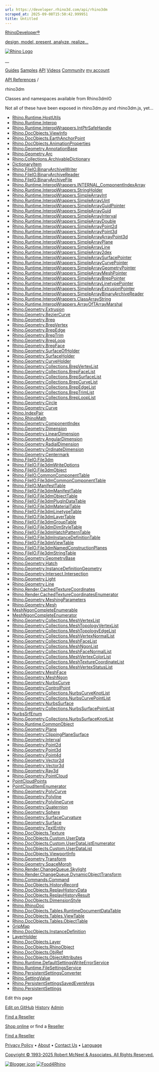 ```yaml
---
url: https://developer.rhino3d.com/api/rhino3dm
scraped_at: 2025-09-08T15:50:42.999951
title: Untitled
---
```


[RhinoDeveloper®](/)

[design, model, present, analyze, realize...](/)

[![Rhino Logo](https://developer.rhino3d.com/images/rhinodevlogo.png)](/)

__

[Guides](https://developer.rhino3d.com/guides)
[Samples](https://developer.rhino3d.com/samples)
[API](https://developer.rhino3d.com/api)
[Videos](https://developer.rhino3d.com/videos)
[Community](https://discourse.mcneel.com/c/rhino-developer) [my account
](https://www.rhino3d.com/my-account/ "Manage your account, licenses, and
teams")

[API References](https://developer.rhino3d.com/en/api/) /

rhino3dm

Classes and namespaces available from Rhino3dmIO

Not all of these have been exposed in rhino3dm.py and rhino3dm.js, yet…

  * [Rhino.Runtime.HostUtils](https://developer.rhino3d.com/api/RhinoCommon/html/T_Rhino_Runtime_HostUtils.htm)
  * [Rhino.Runtime.Interop](https://developer.rhino3d.com/api/RhinoCommon/html/T_Rhino_Runtime_Interop.htm)
  * [Rhino.Runtime.InteropWrappers.IntPtrSafeHandle](https://developer.rhino3d.com/api/RhinoCommon/html/T_Rhino_Runtime_InteropWrappers_IntPtrSafeHandle.htm)
  * [Rhino.DocObjects.ViewInfo](https://developer.rhino3d.com/api/RhinoCommon/html/T_Rhino_DocObjects_ViewInfo.htm)
  * [Rhino.DocObjects.EarthAnchorPoint](https://developer.rhino3d.com/api/RhinoCommon/html/T_Rhino_DocObjects_EarthAnchorPoint.htm)
  * [Rhino.DocObjects.AnimationProperties](https://developer.rhino3d.com/api/RhinoCommon/html/T_Rhino_DocObjects_AnimationProperties.htm)
  * [Rhino.Geometry.AnnotationBase](https://developer.rhino3d.com/api/RhinoCommon/html/T_Rhino_Geometry_AnnotationBase.htm)
  * [Rhino.Geometry.Arc](https://developer.rhino3d.com/api/RhinoCommon/html/T_Rhino_Geometry_Arc.htm)
  * [Rhino.Collections.ArchivableDictionary](https://developer.rhino3d.com/api/RhinoCommon/html/T_Rhino_Collections_ArchivableDictionary.htm)
  * [DictionaryItem](https://developer.rhino3d.com/api/RhinoCommon/html/T_DictionaryItem.htm)
  * [Rhino.FileIO.BinaryArchiveWriter](https://developer.rhino3d.com/api/RhinoCommon/html/T_Rhino_FileIO_BinaryArchiveWriter.htm)
  * [Rhino.FileIO.BinaryArchiveReader](https://developer.rhino3d.com/api/RhinoCommon/html/T_Rhino_FileIO_BinaryArchiveReader.htm)
  * [Rhino.FileIO.BinaryArchiveFile](https://developer.rhino3d.com/api/RhinoCommon/html/T_Rhino_FileIO_BinaryArchiveFile.htm)
  * [Rhino.Runtime.InteropWrappers.INTERNAL_ComponentIndexArray](https://developer.rhino3d.com/api/RhinoCommon/html/T_Rhino_Runtime_InteropWrappers_INTERNAL_ComponentIndexArray.htm)
  * [Rhino.Runtime.InteropWrappers.StringHolder](https://developer.rhino3d.com/api/RhinoCommon/html/T_Rhino_Runtime_InteropWrappers_StringHolder.htm)
  * [Rhino.Runtime.InteropWrappers.SimpleArrayInt](https://developer.rhino3d.com/api/RhinoCommon/html/T_Rhino_Runtime_InteropWrappers_SimpleArrayInt.htm)
  * [Rhino.Runtime.InteropWrappers.SimpleArrayUint](https://developer.rhino3d.com/api/RhinoCommon/html/T_Rhino_Runtime_InteropWrappers_SimpleArrayUint.htm)
  * [Rhino.Runtime.InteropWrappers.SimpleArrayGuidPointer](https://developer.rhino3d.com/api/RhinoCommon/html/T_Rhino_Runtime_InteropWrappers_SimpleArrayGuidPointer.htm)
  * [Rhino.Runtime.InteropWrappers.SimpleArrayGuid](https://developer.rhino3d.com/api/RhinoCommon/html/T_Rhino_Runtime_InteropWrappers_SimpleArrayGuid.htm)
  * [Rhino.Runtime.InteropWrappers.SimpleArrayInterval](https://developer.rhino3d.com/api/RhinoCommon/html/T_Rhino_Runtime_InteropWrappers_SimpleArrayInterval.htm)
  * [Rhino.Runtime.InteropWrappers.SimpleArrayDouble](https://developer.rhino3d.com/api/RhinoCommon/html/T_Rhino_Runtime_InteropWrappers_SimpleArrayDouble.htm)
  * [Rhino.Runtime.InteropWrappers.SimpleArrayPoint2d](https://developer.rhino3d.com/api/RhinoCommon/html/T_Rhino_Runtime_InteropWrappers_SimpleArrayPoint2d.htm)
  * [Rhino.Runtime.InteropWrappers.SimpleArrayPoint3d](https://developer.rhino3d.com/api/RhinoCommon/html/T_Rhino_Runtime_InteropWrappers_SimpleArrayPoint3d.htm)
  * [Rhino.Runtime.InteropWrappers.SimpleArrayArrayPoint3d](https://developer.rhino3d.com/api/RhinoCommon/html/T_Rhino_Runtime_InteropWrappers_SimpleArrayArrayPoint3d.htm)
  * [Rhino.Runtime.InteropWrappers.SimpleArrayPlane](https://developer.rhino3d.com/api/RhinoCommon/html/T_Rhino_Runtime_InteropWrappers_SimpleArrayPlane.htm)
  * [Rhino.Runtime.InteropWrappers.SimpleArrayLine](https://developer.rhino3d.com/api/RhinoCommon/html/T_Rhino_Runtime_InteropWrappers_SimpleArrayLine.htm)
  * [Rhino.Runtime.InteropWrappers.SimpleArray2dex](https://developer.rhino3d.com/api/RhinoCommon/html/T_Rhino_Runtime_InteropWrappers_SimpleArray2dex.htm)
  * [Rhino.Runtime.InteropWrappers.SimpleArraySurfacePointer](https://developer.rhino3d.com/api/RhinoCommon/html/T_Rhino_Runtime_InteropWrappers_SimpleArraySurfacePointer.htm)
  * [Rhino.Runtime.InteropWrappers.SimpleArrayCurvePointer](https://developer.rhino3d.com/api/RhinoCommon/html/T_Rhino_Runtime_InteropWrappers_SimpleArrayCurvePointer.htm)
  * [Rhino.Runtime.InteropWrappers.SimpleArrayGeometryPointer](https://developer.rhino3d.com/api/RhinoCommon/html/T_Rhino_Runtime_InteropWrappers_SimpleArrayGeometryPointer.htm)
  * [Rhino.Runtime.InteropWrappers.SimpleArrayMeshPointer](https://developer.rhino3d.com/api/RhinoCommon/html/T_Rhino_Runtime_InteropWrappers_SimpleArrayMeshPointer.htm)
  * [Rhino.Runtime.InteropWrappers.SimpleArrayBrepPointer](https://developer.rhino3d.com/api/RhinoCommon/html/T_Rhino_Runtime_InteropWrappers_SimpleArrayBrepPointer.htm)
  * [Rhino.Runtime.InteropWrappers.SimpleArrayLinetypePointer](https://developer.rhino3d.com/api/RhinoCommon/html/T_Rhino_Runtime_InteropWrappers_SimpleArrayLinetypePointer.htm)
  * [Rhino.Runtime.InteropWrappers.SimpleArrayExtrusionPointer](https://developer.rhino3d.com/api/RhinoCommon/html/T_Rhino_Runtime_InteropWrappers_SimpleArrayExtrusionPointer.htm)
  * [Rhino.Runtime.InteropWrappers.SimpleArrayBinaryArchiveReader](https://developer.rhino3d.com/api/RhinoCommon/html/T_Rhino_Runtime_InteropWrappers_SimpleArrayBinaryArchiveReader.htm)
  * [Rhino.Runtime.InteropWrappers.ClassArrayString](https://developer.rhino3d.com/api/RhinoCommon/html/T_Rhino_Runtime_InteropWrappers_ClassArrayString.htm)
  * [Rhino.Runtime.InteropWrappers.ArrayOfTArrayMarshal](https://developer.rhino3d.com/api/RhinoCommon/html/T_Rhino_Runtime_InteropWrappers_ArrayOfTArrayMarshal.htm)
  * [Rhino.Geometry.Extrusion](https://developer.rhino3d.com/api/RhinoCommon/html/T_Rhino_Geometry_Extrusion.htm)
  * [Rhino.Geometry.BezierCurve](https://developer.rhino3d.com/api/RhinoCommon/html/T_Rhino_Geometry_BezierCurve.htm)
  * [Rhino.Geometry.Brep](https://developer.rhino3d.com/api/RhinoCommon/html/T_Rhino_Geometry_Brep.htm)
  * [Rhino.Geometry.BrepVertex](https://developer.rhino3d.com/api/RhinoCommon/html/T_Rhino_Geometry_BrepVertex.htm)
  * [Rhino.Geometry.BrepEdge](https://developer.rhino3d.com/api/RhinoCommon/html/T_Rhino_Geometry_BrepEdge.htm)
  * [Rhino.Geometry.BrepTrim](https://developer.rhino3d.com/api/RhinoCommon/html/T_Rhino_Geometry_BrepTrim.htm)
  * [Rhino.Geometry.BrepLoop](https://developer.rhino3d.com/api/RhinoCommon/html/T_Rhino_Geometry_BrepLoop.htm)
  * [Rhino.Geometry.BrepFace](https://developer.rhino3d.com/api/RhinoCommon/html/T_Rhino_Geometry_BrepFace.htm)
  * [Rhino.Geometry.SurfaceOfHolder](https://developer.rhino3d.com/api/RhinoCommon/html/T_Rhino_Geometry_SurfaceOfHolder.htm)
  * [Rhino.Geometry.SurfaceHolder](https://developer.rhino3d.com/api/RhinoCommon/html/T_Rhino_Geometry_SurfaceHolder.htm)
  * [Rhino.Geometry.CurveHolder](https://developer.rhino3d.com/api/RhinoCommon/html/T_Rhino_Geometry_CurveHolder.htm)
  * [Rhino.Geometry.Collections.BrepVertexList](https://developer.rhino3d.com/api/RhinoCommon/html/T_Rhino_Geometry_Collections_BrepVertexList.htm)
  * [Rhino.Geometry.Collections.BrepFaceList](https://developer.rhino3d.com/api/RhinoCommon/html/T_Rhino_Geometry_Collections_BrepFaceList.htm)
  * [Rhino.Geometry.Collections.BrepSurfaceList](https://developer.rhino3d.com/api/RhinoCommon/html/T_Rhino_Geometry_Collections_BrepSurfaceList.htm)
  * [Rhino.Geometry.Collections.BrepCurveList](https://developer.rhino3d.com/api/RhinoCommon/html/T_Rhino_Geometry_Collections_BrepCurveList.htm)
  * [Rhino.Geometry.Collections.BrepEdgeList](https://developer.rhino3d.com/api/RhinoCommon/html/T_Rhino_Geometry_Collections_BrepEdgeList.htm)
  * [Rhino.Geometry.Collections.BrepTrimList](https://developer.rhino3d.com/api/RhinoCommon/html/T_Rhino_Geometry_Collections_BrepTrimList.htm)
  * [Rhino.Geometry.Collections.BrepLoopList](https://developer.rhino3d.com/api/RhinoCommon/html/T_Rhino_Geometry_Collections_BrepLoopList.htm)
  * [Rhino.Geometry.Circle](https://developer.rhino3d.com/api/RhinoCommon/html/T_Rhino_Geometry_Circle.htm)
  * [Rhino.Geometry.Curve](https://developer.rhino3d.com/api/RhinoCommon/html/T_Rhino_Geometry_Curve.htm)
  * [Rhino.IndexPair](https://developer.rhino3d.com/api/RhinoCommon/html/T_Rhino_IndexPair.htm)
  * [Rhino.RhinoMath](https://developer.rhino3d.com/api/RhinoCommon/html/T_Rhino_RhinoMath.htm)
  * [Rhino.Geometry.ComponentIndex](https://developer.rhino3d.com/api/RhinoCommon/html/T_Rhino_Geometry_ComponentIndex.htm)
  * [Rhino.Geometry.Dimension](https://developer.rhino3d.com/api/RhinoCommon/html/T_Rhino_Geometry_Dimension.htm)
  * [Rhino.Geometry.LinearDimension](https://developer.rhino3d.com/api/RhinoCommon/html/T_Rhino_Geometry_LinearDimension.htm)
  * [Rhino.Geometry.AngularDimension](https://developer.rhino3d.com/api/RhinoCommon/html/T_Rhino_Geometry_AngularDimension.htm)
  * [Rhino.Geometry.RadialDimension](https://developer.rhino3d.com/api/RhinoCommon/html/T_Rhino_Geometry_RadialDimension.htm)
  * [Rhino.Geometry.OrdinateDimension](https://developer.rhino3d.com/api/RhinoCommon/html/T_Rhino_Geometry_OrdinateDimension.htm)
  * [Rhino.Geometry.Centermark](https://developer.rhino3d.com/api/RhinoCommon/html/T_Rhino_Geometry_Centermark.htm)
  * [Rhino.FileIO.File3dm](https://developer.rhino3d.com/api/RhinoCommon/html/T_Rhino_FileIO_File3dm.htm)
  * [Rhino.FileIO.File3dmWriteOptions](https://developer.rhino3d.com/api/RhinoCommon/html/T_Rhino_FileIO_File3dmWriteOptions.htm)
  * [Rhino.FileIO.File3dmObject](https://developer.rhino3d.com/api/RhinoCommon/html/T_Rhino_FileIO_File3dmObject.htm)
  * [Rhino.FileIO.CommonComponentTable](https://developer.rhino3d.com/api/RhinoCommon/html/T_Rhino_FileIO_CommonComponentTable.htm)
  * [Rhino.FileIO.File3dmCommonComponentTable](https://developer.rhino3d.com/api/RhinoCommon/html/T_Rhino_FileIO_File3dmCommonComponentTable.htm)
  * [Rhino.FileIO.ManifestTable](https://developer.rhino3d.com/api/RhinoCommon/html/T_Rhino_FileIO_ManifestTable.htm)
  * [Rhino.FileIO.File3dmManifestTable](https://developer.rhino3d.com/api/RhinoCommon/html/T_Rhino_FileIO_File3dmManifestTable.htm)
  * [Rhino.FileIO.File3dmObjectTable](https://developer.rhino3d.com/api/RhinoCommon/html/T_Rhino_FileIO_File3dmObjectTable.htm)
  * [Rhino.FileIO.File3dmPlugInDataTable](https://developer.rhino3d.com/api/RhinoCommon/html/T_Rhino_FileIO_File3dmPlugInDataTable.htm)
  * [Rhino.FileIO.File3dmMaterialTable](https://developer.rhino3d.com/api/RhinoCommon/html/T_Rhino_FileIO_File3dmMaterialTable.htm)
  * [Rhino.FileIO.File3dmLinetypeTable](https://developer.rhino3d.com/api/RhinoCommon/html/T_Rhino_FileIO_File3dmLinetypeTable.htm)
  * [Rhino.FileIO.File3dmLayerTable](https://developer.rhino3d.com/api/RhinoCommon/html/T_Rhino_FileIO_File3dmLayerTable.htm)
  * [Rhino.FileIO.File3dmGroupTable](https://developer.rhino3d.com/api/RhinoCommon/html/T_Rhino_FileIO_File3dmGroupTable.htm)
  * [Rhino.FileIO.File3dmDimStyleTable](https://developer.rhino3d.com/api/RhinoCommon/html/T_Rhino_FileIO_File3dmDimStyleTable.htm)
  * [Rhino.FileIO.File3dmHatchPatternTable](https://developer.rhino3d.com/api/RhinoCommon/html/T_Rhino_FileIO_File3dmHatchPatternTable.htm)
  * [Rhino.FileIO.File3dmInstanceDefinitionTable](https://developer.rhino3d.com/api/RhinoCommon/html/T_Rhino_FileIO_File3dmInstanceDefinitionTable.htm)
  * [Rhino.FileIO.File3dmViewTable](https://developer.rhino3d.com/api/RhinoCommon/html/T_Rhino_FileIO_File3dmViewTable.htm)
  * [Rhino.FileIO.File3dmNamedConstructionPlanes](https://developer.rhino3d.com/api/RhinoCommon/html/T_Rhino_FileIO_File3dmNamedConstructionPlanes.htm)
  * [Rhino.FileIO.File3dmStringTable](https://developer.rhino3d.com/api/RhinoCommon/html/T_Rhino_FileIO_File3dmStringTable.htm)
  * [Rhino.Geometry.GeometryBase](https://developer.rhino3d.com/api/RhinoCommon/html/T_Rhino_Geometry_GeometryBase.htm)
  * [Rhino.Geometry.Hatch](https://developer.rhino3d.com/api/RhinoCommon/html/T_Rhino_Geometry_Hatch.htm)
  * [Rhino.Geometry.InstanceDefinitionGeometry](https://developer.rhino3d.com/api/RhinoCommon/html/T_Rhino_Geometry_InstanceDefinitionGeometry.htm)
  * [Rhino.Geometry.Intersect.Intersection](https://developer.rhino3d.com/api/RhinoCommon/html/T_Rhino_Geometry_Intersect_Intersection.htm)
  * [Rhino.Geometry.Light](https://developer.rhino3d.com/api/RhinoCommon/html/T_Rhino_Geometry_Light.htm)
  * [Rhino.Geometry.Line](https://developer.rhino3d.com/api/RhinoCommon/html/T_Rhino_Geometry_Line.htm)
  * [Rhino.Render.CachedTextureCoordinates](https://developer.rhino3d.com/api/RhinoCommon/html/T_Rhino_Render_CachedTextureCoordinates.htm)
  * [Rhino.Render.CachedTextureCoordinatesEnumerator](https://developer.rhino3d.com/api/RhinoCommon/html/T_Rhino_Render_CachedTextureCoordinatesEnumerator.htm)
  * [Rhino.Geometry.MeshingParameters](https://developer.rhino3d.com/api/RhinoCommon/html/T_Rhino_Geometry_MeshingParameters.htm)
  * [Rhino.Geometry.Mesh](https://developer.rhino3d.com/api/RhinoCommon/html/T_Rhino_Geometry_Mesh.htm)
  * [MeshNgonCompleteEnumerable](https://developer.rhino3d.com/api/RhinoCommon/html/T_MeshNgonCompleteEnumerable.htm)
  * [MeshNgonCompleteEnumerator](https://developer.rhino3d.com/api/RhinoCommon/html/T_MeshNgonCompleteEnumerator.htm)
  * [Rhino.Geometry.Collections.MeshVertexList](https://developer.rhino3d.com/api/RhinoCommon/html/T_Rhino_Geometry_Collections_MeshVertexList.htm)
  * [Rhino.Geometry.Collections.MeshTopologyVertexList](https://developer.rhino3d.com/api/RhinoCommon/html/T_Rhino_Geometry_Collections_MeshTopologyVertexList.htm)
  * [Rhino.Geometry.Collections.MeshTopologyEdgeList](https://developer.rhino3d.com/api/RhinoCommon/html/T_Rhino_Geometry_Collections_MeshTopologyEdgeList.htm)
  * [Rhino.Geometry.Collections.MeshVertexNormalList](https://developer.rhino3d.com/api/RhinoCommon/html/T_Rhino_Geometry_Collections_MeshVertexNormalList.htm)
  * [Rhino.Geometry.Collections.MeshFaceList](https://developer.rhino3d.com/api/RhinoCommon/html/T_Rhino_Geometry_Collections_MeshFaceList.htm)
  * [Rhino.Geometry.Collections.MeshNgonList](https://developer.rhino3d.com/api/RhinoCommon/html/T_Rhino_Geometry_Collections_MeshNgonList.htm)
  * [Rhino.Geometry.Collections.MeshFaceNormalList](https://developer.rhino3d.com/api/RhinoCommon/html/T_Rhino_Geometry_Collections_MeshFaceNormalList.htm)
  * [Rhino.Geometry.Collections.MeshVertexColorList](https://developer.rhino3d.com/api/RhinoCommon/html/T_Rhino_Geometry_Collections_MeshVertexColorList.htm)
  * [Rhino.Geometry.Collections.MeshTextureCoordinateList](https://developer.rhino3d.com/api/RhinoCommon/html/T_Rhino_Geometry_Collections_MeshTextureCoordinateList.htm)
  * [Rhino.Geometry.Collections.MeshVertexStatusList](https://developer.rhino3d.com/api/RhinoCommon/html/T_Rhino_Geometry_Collections_MeshVertexStatusList.htm)
  * [Rhino.Geometry.MeshFace](https://developer.rhino3d.com/api/RhinoCommon/html/T_Rhino_Geometry_MeshFace.htm)
  * [Rhino.Geometry.MeshNgon](https://developer.rhino3d.com/api/RhinoCommon/html/T_Rhino_Geometry_MeshNgon.htm)
  * [Rhino.Geometry.NurbsCurve](https://developer.rhino3d.com/api/RhinoCommon/html/T_Rhino_Geometry_NurbsCurve.htm)
  * [Rhino.Geometry.ControlPoint](https://developer.rhino3d.com/api/RhinoCommon/html/T_Rhino_Geometry_ControlPoint.htm)
  * [Rhino.Geometry.Collections.NurbsCurveKnotList](https://developer.rhino3d.com/api/RhinoCommon/html/T_Rhino_Geometry_Collections_NurbsCurveKnotList.htm)
  * [Rhino.Geometry.Collections.NurbsCurvePointList](https://developer.rhino3d.com/api/RhinoCommon/html/T_Rhino_Geometry_Collections_NurbsCurvePointList.htm)
  * [Rhino.Geometry.NurbsSurface](https://developer.rhino3d.com/api/RhinoCommon/html/T_Rhino_Geometry_NurbsSurface.htm)
  * [Rhino.Geometry.Collections.NurbsSurfacePointList](https://developer.rhino3d.com/api/RhinoCommon/html/T_Rhino_Geometry_Collections_NurbsSurfacePointList.htm)
  * [NurbsSrfEnum](https://developer.rhino3d.com/api/RhinoCommon/html/T_NurbsSrfEnum.htm)
  * [Rhino.Geometry.Collections.NurbsSurfaceKnotList](https://developer.rhino3d.com/api/RhinoCommon/html/T_Rhino_Geometry_Collections_NurbsSurfaceKnotList.htm)
  * [Rhino.Runtime.CommonObject](https://developer.rhino3d.com/api/RhinoCommon/html/T_Rhino_Runtime_CommonObject.htm)
  * [Rhino.Geometry.Plane](https://developer.rhino3d.com/api/RhinoCommon/html/T_Rhino_Geometry_Plane.htm)
  * [Rhino.Geometry.ClippingPlaneSurface](https://developer.rhino3d.com/api/RhinoCommon/html/T_Rhino_Geometry_ClippingPlaneSurface.htm)
  * [Rhino.Geometry.Interval](https://developer.rhino3d.com/api/RhinoCommon/html/T_Rhino_Geometry_Interval.htm)
  * [Rhino.Geometry.Point2d](https://developer.rhino3d.com/api/RhinoCommon/html/T_Rhino_Geometry_Point2d.htm)
  * [Rhino.Geometry.Point3d](https://developer.rhino3d.com/api/RhinoCommon/html/T_Rhino_Geometry_Point3d.htm)
  * [Rhino.Geometry.Point4d](https://developer.rhino3d.com/api/RhinoCommon/html/T_Rhino_Geometry_Point4d.htm)
  * [Rhino.Geometry.Vector2d](https://developer.rhino3d.com/api/RhinoCommon/html/T_Rhino_Geometry_Vector2d.htm)
  * [Rhino.Geometry.Vector3d](https://developer.rhino3d.com/api/RhinoCommon/html/T_Rhino_Geometry_Vector3d.htm)
  * [Rhino.Geometry.Ray3d](https://developer.rhino3d.com/api/RhinoCommon/html/T_Rhino_Geometry_Ray3d.htm)
  * [Rhino.Geometry.PointCloud](https://developer.rhino3d.com/api/RhinoCommon/html/T_Rhino_Geometry_PointCloud.htm)
  * [PointCloudPoints](https://developer.rhino3d.com/api/RhinoCommon/html/T_PointCloudPoints.htm)
  * [PointCloudItemEnumerator](https://developer.rhino3d.com/api/RhinoCommon/html/T_PointCloudItemEnumerator.htm)
  * [Rhino.Geometry.PolyCurve](https://developer.rhino3d.com/api/RhinoCommon/html/T_Rhino_Geometry_PolyCurve.htm)
  * [Rhino.Geometry.Polyline](https://developer.rhino3d.com/api/RhinoCommon/html/T_Rhino_Geometry_Polyline.htm)
  * [Rhino.Geometry.PolylineCurve](https://developer.rhino3d.com/api/RhinoCommon/html/T_Rhino_Geometry_PolylineCurve.htm)
  * [Rhino.Geometry.Quaternion](https://developer.rhino3d.com/api/RhinoCommon/html/T_Rhino_Geometry_Quaternion.htm)
  * [Rhino.Geometry.Sphere](https://developer.rhino3d.com/api/RhinoCommon/html/T_Rhino_Geometry_Sphere.htm)
  * [Rhino.Geometry.SurfaceCurvature](https://developer.rhino3d.com/api/RhinoCommon/html/T_Rhino_Geometry_SurfaceCurvature.htm)
  * [Rhino.Geometry.Surface](https://developer.rhino3d.com/api/RhinoCommon/html/T_Rhino_Geometry_Surface.htm)
  * [Rhino.Geometry.TextEntity](https://developer.rhino3d.com/api/RhinoCommon/html/T_Rhino_Geometry_TextEntity.htm)
  * [Rhino.DocObjects.Texture](https://developer.rhino3d.com/api/RhinoCommon/html/T_Rhino_DocObjects_Texture.htm)
  * [Rhino.DocObjects.Custom.UserData](https://developer.rhino3d.com/api/RhinoCommon/html/T_Rhino_DocObjects_Custom_UserData.htm)
  * [Rhino.DocObjects.Custom.UserDataListEnumerator](https://developer.rhino3d.com/api/RhinoCommon/html/T_Rhino_DocObjects_Custom_UserDataListEnumerator.htm)
  * [Rhino.DocObjects.Custom.UserDataList](https://developer.rhino3d.com/api/RhinoCommon/html/T_Rhino_DocObjects_Custom_UserDataList.htm)
  * [Rhino.DocObjects.ViewportInfo](https://developer.rhino3d.com/api/RhinoCommon/html/T_Rhino_DocObjects_ViewportInfo.htm)
  * [Rhino.Geometry.Transform](https://developer.rhino3d.com/api/RhinoCommon/html/T_Rhino_Geometry_Transform.htm)
  * [Rhino.Geometry.SpaceMorph](https://developer.rhino3d.com/api/RhinoCommon/html/T_Rhino_Geometry_SpaceMorph.htm)
  * [Rhino.Render.ChangeQueue.Skylight](https://developer.rhino3d.com/api/RhinoCommon/html/T_Rhino_Render_ChangeQueue_Skylight.htm)
  * [Rhino.Render.ChangeQueue.DynamicObjectTransform](https://developer.rhino3d.com/api/RhinoCommon/html/T_Rhino_Render_ChangeQueue_DynamicObjectTransform.htm)
  * [Rhino.Commands.Command](https://developer.rhino3d.com/api/RhinoCommon/html/T_Rhino_Commands_Command.htm)
  * [Rhino.DocObjects.HistoryRecord](https://developer.rhino3d.com/api/RhinoCommon/html/T_Rhino_DocObjects_HistoryRecord.htm)
  * [Rhino.DocObjects.ReplayHistoryData](https://developer.rhino3d.com/api/RhinoCommon/html/T_Rhino_DocObjects_ReplayHistoryData.htm)
  * [Rhino.DocObjects.ReplayHistoryResult](https://developer.rhino3d.com/api/RhinoCommon/html/T_Rhino_DocObjects_ReplayHistoryResult.htm)
  * [Rhino.DocObjects.DimensionStyle](https://developer.rhino3d.com/api/RhinoCommon/html/T_Rhino_DocObjects_DimensionStyle.htm)
  * [Rhino.RhinoDoc](https://developer.rhino3d.com/api/RhinoCommon/html/T_Rhino_RhinoDoc.htm)
  * [Rhino.DocObjects.Tables.RuntimeDocumentDataTable](https://developer.rhino3d.com/api/RhinoCommon/html/T_Rhino_DocObjects_Tables_RuntimeDocumentDataTable.htm)
  * [Rhino.DocObjects.Tables.ViewTable](https://developer.rhino3d.com/api/RhinoCommon/html/T_Rhino_DocObjects_Tables_ViewTable.htm)
  * [Rhino.DocObjects.Tables.ObjectTable](https://developer.rhino3d.com/api/RhinoCommon/html/T_Rhino_DocObjects_Tables_ObjectTable.htm)
  * [GripMap](https://developer.rhino3d.com/api/RhinoCommon/html/T_GripMap.htm)
  * [Rhino.DocObjects.InstanceDefinition](https://developer.rhino3d.com/api/RhinoCommon/html/T_Rhino_DocObjects_InstanceDefinition.htm)
  * [LayerHolder](https://developer.rhino3d.com/api/RhinoCommon/html/T_LayerHolder.htm)
  * [Rhino.DocObjects.Layer](https://developer.rhino3d.com/api/RhinoCommon/html/T_Rhino_DocObjects_Layer.htm)
  * [Rhino.DocObjects.RhinoObject](https://developer.rhino3d.com/api/RhinoCommon/html/T_Rhino_DocObjects_RhinoObject.htm)
  * [Rhino.DocObjects.ObjRef](https://developer.rhino3d.com/api/RhinoCommon/html/T_Rhino_DocObjects_ObjRef.htm)
  * [Rhino.DocObjects.ObjectAttributes](https://developer.rhino3d.com/api/RhinoCommon/html/T_Rhino_DocObjects_ObjectAttributes.htm)
  * [Rhino.Runtime.DefaultSettingsWriteErrorService](https://developer.rhino3d.com/api/RhinoCommon/html/T_Rhino_Runtime_DefaultSettingsWriteErrorService.htm)
  * [Rhino.Runtime.FileSettingsService](https://developer.rhino3d.com/api/RhinoCommon/html/T_Rhino_Runtime_FileSettingsService.htm)
  * [Rhino.PersistentSettingsConverter](https://developer.rhino3d.com/api/RhinoCommon/html/T_Rhino_PersistentSettingsConverter.htm)
  * [Rhino.SettingValue](https://developer.rhino3d.com/api/RhinoCommon/html/T_Rhino_SettingValue.htm)
  * [Rhino.PersistentSettingsSavedEventArgs](https://developer.rhino3d.com/api/RhinoCommon/html/T_Rhino_PersistentSettingsSavedEventArgs.htm)
  * [Rhino.PersistentSettings](https://developer.rhino3d.com/api/RhinoCommon/html/T_Rhino_PersistentSettings.htm)

Edit this page

[ Edit on
GitHub](https://github.com/mcneel/developer.rhino3d.com/edit/master/content/en/api/rhino3dm.md)
[
History](https://github.com/mcneel/developer.rhino3d.com/commits/master/content/en/api/rhino3dm.md)
[ Admin](https://developer.rhino3d.com/admin)

[Find a Reseller](https://www.rhino3d.com/sales)

[Shop online](https://www.rhino3d.com/store) or find a
[Reseller](https://www.rhino3d.com/sales)

[Find a Reseller](https://www.rhino3d.com/sales)

[Privacy Policy](https://www.rhino3d.com/privacy) •
[About](https://www.rhino3d.com/mcneel/about) • [Contact
Us](https://www.rhino3d.com/mcneel/contact) • [
Language](https://www.rhino3d.com/language "Change to a different region or
language")

[Copyright © 1993-2025 Robert McNeel & Associates. All Rights
Reserved.](https://www.rhino3d.com/mcneel/about)

[](https://www.facebook.com/McNeelRhinoceros/)
[](https://twitter.com/bobmcneel) [](https://www.linkedin.com/groups/75313/)
[](https://www.youtube.com/user/RhinoGuide/videos) [](https://vimeo.com/rhino)
[![Blogger
icon](https://developer.rhino3d.com/images/blogger.svg)](http://blog.rhino3d.com/)
[![Food4Rhino](https://developer.rhino3d.com/images/f4r_icon_01.svg)](https://www.food4rhino.com)

